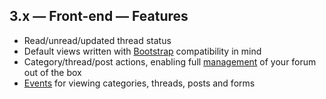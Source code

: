 ## 3.x — Front-end — Features

* Read/unread/updated thread status
* Default views written with [Bootstrap](http://getbootstrap.com/) compatibility in mind
* Category/thread/post actions, enabling full [management](3.x/front-end/management.md) of your forum out of the box
* [Events](http://laravel.com/docs/5.1/events) for viewing categories, threads, posts and forms
